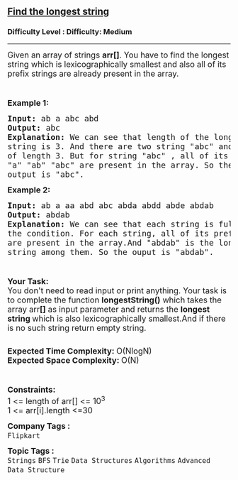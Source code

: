 <h2><a href="https://www.geeksforgeeks.org/problems/find-the-longest-string--170645/0">Find the longest string</a></h2><h3>Difficulty Level : Difficulty: Medium</h3><hr><div class="problems_problem_content__Xm_eO"><p><span style="font-size: 18px;">Given an array of strings <strong>arr[]</strong>. You have to find the longest string which is&nbsp;lexicographically smallest and also&nbsp;all of its prefix strings are already present in the array.</span></p>
<p>&nbsp;</p>
<p><strong><span style="font-size: 18px;">Example 1:</span></strong></p>
<pre><span style="font-size: 18px;"><strong>Input:</strong> ab a abc abd</span>
<span style="font-size: 18px;"><strong>Output:</strong> abc</span>
<strong><span style="font-size: 18px;">Explanation: </span></strong><span style="font-size: 18px;">We can see that length of the longest </span>
<span style="font-size: 18px;">string is 3. And there are two string "abc" and "abd"</span>
<span style="font-size: 18px;">of length 3. But for string "abc" , all of its prefix</span>
<span style="font-size: 18px;">"a" "ab" "abc" are present in the array. So the</span>
<span style="font-size: 18px;">output is "abc".</span></pre>
<p><strong><span style="font-size: 18px;">Example 2:</span></strong></p>
<pre><strong><span style="font-size: 18px;">Input: </span></strong><span style="font-size: 18px;">ab a aa abd abc<strong><span style="font-size: 18px;"> </span></strong>abda abdd abde abdab</span>
<strong><span style="font-size: 18px;">Output: </span></strong><span style="font-size: 18px;">abdab</span>
<strong><span style="font-size: 18px;">Explanation: </span></strong><span style="font-size: 18px;">We can see that each string is fulfilling</span>
<span style="font-size: 18px;">the condition. For each string, all of its prefix </span>
<span style="font-size: 18px;">are present in the array.And "abdab" is the longest</span>
<span style="font-size: 18px;">string among them. So the ouput is "abdab".</span></pre>
<p>&nbsp;</p>
<p><span style="font-size: 18px;"><strong>Your Task:&nbsp;&nbsp;</strong><br>You don't need to read input or print anything. Your task is to complete the function&nbsp;<strong>longestString()</strong>&nbsp;which takes the array arr<strong>[]</strong>&nbsp;as input parameter&nbsp;and returns the <strong>longest string </strong>which is also lexicographically&nbsp;smallest.And if there is no such string return empty string.</span><br>&nbsp;</p>
<p><span style="font-size: 18px;"><strong>Expected Time Complexity: </strong>O(NlogN)<br><strong>Expected Space Complexity: </strong>O(N)</span></p>
<p>&nbsp;</p>
<p><span style="font-size: 18px;"><strong>Constraints:</strong><br>1 &lt;= length of arr[]&nbsp;&lt;= 10<sup>3</sup><br>1 &lt;= arr[i].length&nbsp;&lt;=30</span></p></div><p><span style=font-size:18px><strong>Company Tags : </strong><br><code>Flipkart</code>&nbsp;<br><p><span style=font-size:18px><strong>Topic Tags : </strong><br><code>Strings</code>&nbsp;<code>BFS</code>&nbsp;<code>Trie</code>&nbsp;<code>Data Structures</code>&nbsp;<code>Algorithms</code>&nbsp;<code>Advanced Data Structure</code>&nbsp;